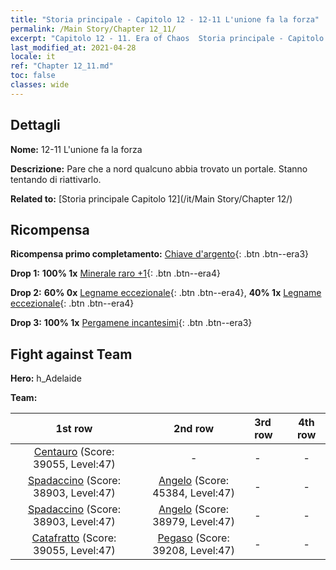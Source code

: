 ```yaml
---
title: "Storia principale - Capitolo 12 - 12-11 L'unione fa la forza"
permalink: /Main Story/Chapter 12_11/
excerpt: "Capitolo 12 - 11. Era of Chaos  Storia principale - Capitolo 12_11. 12-11 L'unione fa la forza"
last_modified_at: 2021-04-28
locale: it
ref: "Chapter 12_11.md"
toc: false
classes: wide
---
```


## Dettagli

 **Nome:** 12-11 L'unione fa la forza

 **Descrizione:** Pare che a nord qualcuno abbia trovato un portale. Stanno tentando di riattivarlo.

 **Related to:** [Storia principale Capitolo 12](/it/Main Story/Chapter 12/)

## Ricompensa

 **Ricompensa primo completamento:** [Chiave d'argento](/ItemsIT/con_693/){: .btn .btn--era3}

 **Drop 1:** **100% 1x** [Minerale raro +1](/ItemsIT/mat_40/){: .btn .btn--era4}

 **Drop 2:** **60% 0x** [Legname eccezionale](/ItemsIT/mat_34/){: .btn .btn--era4}, **40% 1x** [Legname eccezionale](/ItemsIT/mat_34/){: .btn .btn--era4}

 **Drop 3:** **100% 1x** [Pergamene incantesimi](/ItemsIT/con_694/){: .btn .btn--era3}


## Fight against Team
 **Hero:** h_Adelaide

 **Team:**


  | 1st row | 2nd row | 3rd row | 4th row |
  |:----:|:----:|:----|:----:|
  | [Centauro](/it/units/Centaur/) (Score: 39055, Level:47)  | - | - | - |
  | [Spadaccino](/it/units/Swordsman/) (Score: 38903, Level:47)  | [Angelo](/it/units/Angel/) (Score: 45384, Level:47)  | - | - |
  | [Spadaccino](/it/units/Swordsman/) (Score: 38903, Level:47)  | [Angelo](/it/units/Angel/) (Score: 38979, Level:47)  | - | - |
  | [Catafratto](/it/units/Cavalier/) (Score: 39055, Level:47)  | [Pegaso](/it/units/Pegasus/) (Score: 39208, Level:47)  | - | - |


